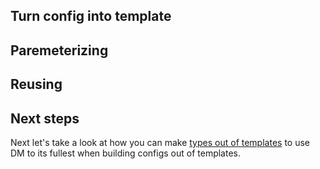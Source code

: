 ## Turn config into template

## Paremeterizing

## Reusing

## Next steps

Next let's take a look at how you can make
[types out of templates](templates-to-types.md) to use DM to its fullest when
building configs out of templates.
